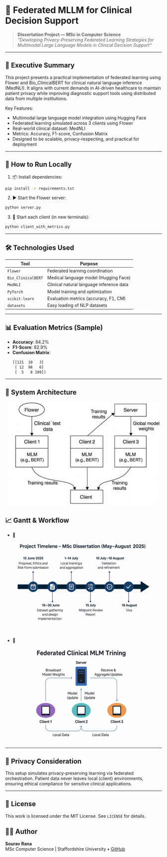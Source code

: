 # 🧠 Federated MLLM for Clinical Decision Support

> **Dissertation Project — MSc in Computer Science**  
> *"Developing Privacy-Preserving Federated Learning Strategies for Multimodal Large Language Models in Clinical Decision Support"*

---

## 📘 Executive Summary

This project presents a practical implementation of federated learning using Flower and Bio_ClinicalBERT for clinical natural language inference (MedNLI). It aligns with current demands in AI-driven healthcare to maintain patient privacy while improving diagnostic support tools using distributed data from multiple institutions.

Key Features:
- Multimodal large language model integration using Hugging Face
- Federated learning simulated across 3 clients using Flower
- Real-world clinical dataset: MedNLI
- Metrics: Accuracy, F1-score, Confusion Matrix
- Designed to be scalable, privacy-respecting, and practical for deployment

---

## 🚀 How to Run Locally

1. 📦 Install dependencies:
```bash
pip install -r requirements.txt
```

2. ▶️ Start the Flower server:
```bash
python server.py
```

3. 🧠 Start each client (in new terminals):
```bash
python client_with_metrics.py
```

---

## 🛠️ Technologies Used

| Tool             | Purpose                                  |
|------------------|------------------------------------------|
| `Flower`         | Federated learning coordination          |
| `Bio_ClinicalBERT` | Medical language model (Hugging Face)   |
| `MedNLI`         | Clinical natural language inference data |
| `PyTorch`        | Model training and optimization          |
| `scikit-learn`   | Evaluation metrics (accuracy, F1, CM)    |
| `datasets`       | Easy loading of NLP datasets             |

---

## 📊 Evaluation Metrics (Sample)

- **Accuracy**: 84.2%
- **F1-Score**: 82.9%
- **Confusion Matrix**:
  ```
  [[121  10   3]
   [ 12  98   6]
   [  5   8 109]]
  ```

---

## 🧠 System Architecture
![Architecture](https://github.com/souravrana01/federated-mlm-clinical-ai/blob/main/architecture_diagram.png?raw=true)

## 📈 Gantt & Workflow
- 📅 ![Gantt Chart](https://github.com/souravrana01/federated-mlm-clinical-ai/blob/main/gantt_chart.png?raw=true)
- 🧩 ![Trello Board](https://github.com/souravrana01/federated-mlm-clinical-ai/blob/main/trello_board.png?raw=true)


---

## 🔐 Privacy Consideration

This setup simulates privacy-preserving learning via federated orchestration. Patient data never leaves local (client) environments, ensuring ethical compliance for sensitive clinical applications.

---

## 📄 License

This work is licensed under the MIT License. See `LICENSE` for details.

## 🙋‍♂️ Author

**Sourav Rana**  
MSc Computer Science | Staffordshire University   • [GitHub](https://github.com/souravrana01)




